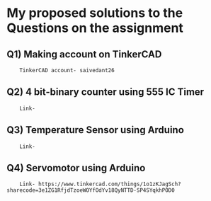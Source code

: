 # My proposed solutions to the Questions on the assignment
## Q1) Making account on TinkerCAD
        TinkerCAD account- saivedant26

## Q2) 4 bit-binary counter using 555 IC Timer
        Link- 
       
## Q3) Temperature Sensor using Arduino
        Link-
        
## Q4) Servomotor using Arduino
        Link- https://www.tinkercad.com/things/1o1zKJagSch?sharecode=3e1ZG1RfjdTzoeWOYfOdYv18QyNTTD-SP4SYqkhPOD0
        
        
